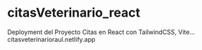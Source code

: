 # citasVeterinario_react
Deployment del Proyecto Citas en React con TailwindCSS, Vite...
citasveterinarioraul.netlify.app
